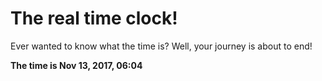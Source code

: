 # The real time clock!

Ever wanted to know what the time is? Well, your journey is about to end!

**The time is Nov 13, 2017, 06:04**